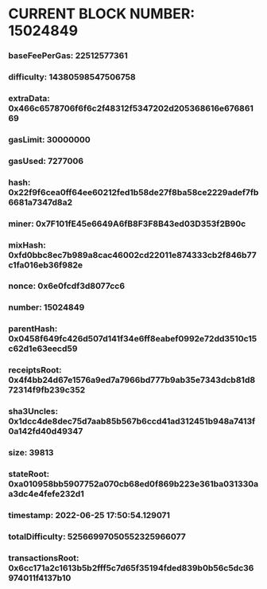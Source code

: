 # CURRENT BLOCK NUMBER: 15024849

### baseFeePerGas: 22512577361
### difficulty: 14380598547506758
### extraData: 0x466c6578706f6f6c2f48312f5347202d205368616e67686169
### gasLimit: 30000000
### gasUsed: 7277006
### hash: 0x22f9f6cea0ff64ee60212fed1b58de27f8ba58ce2229adef7fb6681a7347d8a2
### miner: 0x7F101fE45e6649A6fB8F3F8B43ed03D353f2B90c
### mixHash: 0xfd0bbc8ec7b989a8cac46002cd22011e874333cb2f846b77c1fa016eb36f982e
### nonce: 0x6e0fcdf3d8077cc6
### number: 15024849
### parentHash: 0x0458f649fc426d507d141f34e6ff8eabef0992e72dd3510c15c62d1e63eecd59
### receiptsRoot: 0x4f4bb24d67e1576a9ed7a7966bd777b9ab35e7343dcb81d872314f9fb239c352
### sha3Uncles: 0x1dcc4de8dec75d7aab85b567b6ccd41ad312451b948a7413f0a142fd40d49347
### size: 39813
### stateRoot: 0xa010958bb5907752a070cb68ed0f869b223e361ba031330aa3dc4e4fefe232d1
### timestamp: 2022-06-25 17:50:54.129071
### totalDifficulty: 52566997050552325966077
### transactionsRoot: 0x6cc171a2c1613b5b2fff5c7d65f35194fded839b0b56c5dc36974011f4137b10
